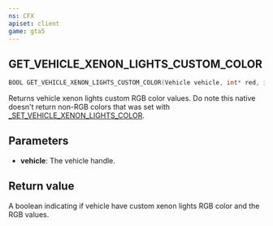 ```yaml
---
ns: CFX
apiset: client
game: gta5
---
```

## GET_VEHICLE_XENON_LIGHTS_CUSTOM_COLOR

```c
BOOL GET_VEHICLE_XENON_LIGHTS_CUSTOM_COLOR(Vehicle vehicle, int* red, int* green, int* blue);
```

Returns vehicle xenon lights custom RGB color values. Do note this native doesn't return non-RGB colors that was set with [_SET_VEHICLE_XENON_LIGHTS_COLOR](#_0xE41033B25D003A07).

## Parameters
* **vehicle**: The vehicle handle.

## Return value
A boolean indicating if vehicle have custom xenon lights RGB color and the RGB values.
